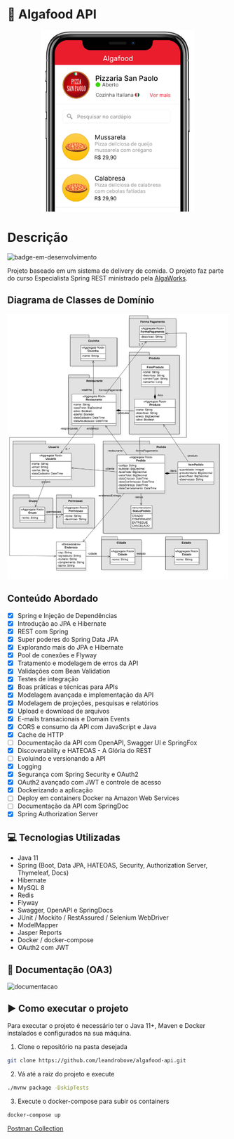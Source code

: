 # 🍕 Algafood API
<div align="center">
    <img src="https://raw.githubusercontent.com/leandrobove/algafood-api/master/img/algafood-exemplo.jpg" width="350px" alt="Algafood exemplo">
</div>

# Descrição
![badge-em-desenvolvimento](https://img.shields.io/badge/Status-Em%20Desenvolvimento-brightgreen?style=flat)

Projeto baseado em um sistema de delivery de comida. O projeto faz parte do curso Especialista Spring REST ministrado pela [AlgaWorks](https://www.algaworks.com/).

## Diagrama de Classes de Domínio
![diagrama-de-classes-de-dominio](https://raw.githubusercontent.com/leandrobove/algafood-api/master/img/diagrama-de-classes-de-dominio.jpg)

## Conteúdo Abordado
- [x] Spring e Injeção de Dependências
- [x] Introdução ao JPA e Hibernate
- [x] REST com Spring
- [x] Super poderes do Spring Data JPA
- [x] Explorando mais do JPA e Hibernate
- [x] Pool de conexões e Flyway
- [x] Tratamento e modelagem de erros da API
- [x] Validações com Bean Validation
- [x] Testes de integração
- [x] Boas práticas e técnicas para APIs
- [x] Modelagem avançada e implementação da API
- [x] Modelagem de projeções, pesquisas e relatórios
- [x] Upload e download de arquivos
- [x] E-mails transacionais e Domain Events
- [x] CORS e consumo da API com JavaScript e Java
- [x] Cache de HTTP
- [ ] Documentação da API com OpenAPI, Swagger UI e SpringFox
- [x] Discoverability e HATEOAS - A Glória do REST
- [ ] Evoluindo e versionando a API
- [x] Logging
- [x] Segurança com Spring Security e OAuth2
- [x] OAuth2 avançado com JWT e controle de acesso
- [x] Dockerizando a aplicação
- [ ] Deploy em containers Docker na Amazon Web Services
- [ ] Documentação da API com SpringDoc
- [x] Spring Authorization Server

## 💻 Tecnologias Utilizadas
- Java 11
- Spring (Boot, Data JPA, HATEOAS, Security, Authorization Server, Thymeleaf, Docs)
- Hibernate
- MySQL 8
- Redis
- Flyway
- Swagger, OpenAPI e SpringDocs
- JUnit / Mockito / RestAssured / Selenium WebDriver
- ModelMapper
- Jasper Reports
- Docker / docker-compose
- OAuth2 com JWT

## 📖 Documentação (OA3)
![documentacao](#)

## ▶️ Como executar o projeto
Para executar o projeto é necessário ter o Java 11+, Maven e Docker instalados e configurados na sua máquina.

1. Clone o repositório na pasta desejada
```bash
git clone https://github.com/leandrobove/algafood-api.git
```

2. Vá até a raiz do projeto e execute
```bash
./mvnw package -DskipTests
```

3. Execute o docker-compose para subir os containers
```bash
docker-compose up
```

[Postman Collection](#)